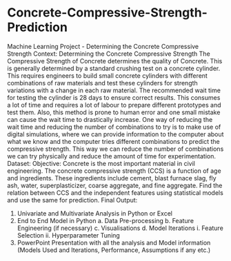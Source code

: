# Concrete-Compressive-Strength-Prediction
Machine Learning Project - Determining the Concrete Compressive Strength
Context:
Determining the Concrete Compressive Strength
The Compressive Strength of Concrete determines the quality of 
Concrete. This is generally determined by a standard crushing test on 
a concrete cylinder. This requires engineers to build small concrete 
cylinders with different combinations of raw materials and test these 
cylinders for strength variations with a change in each raw material. 
The recommended wait time for testing the cylinder is 28 days to
ensure correct results. This consumes a lot of time and requires a lot 
of labour to prepare different prototypes and test them.
Also, this method is prone to human error and one small mistake can 
cause the wait time to drastically increase. One way of reducing the 
wait time and reducing the number of combinations to try is to make 
use of digital simulations, where we can provide information to the 
computer about what we know and the computer tries different 
combinations to predict the compressive strength. This way we can 
reduce the number of combinations we can try physically and reduce
the amount of time for experimentation.
Dataset:
Objective:
Concrete is the most important material in civil engineering. The 
concrete compressive strength (CCS) is a function of age and 
ingredients. These ingredients include cement, blast furnace slag, fly 
ash, water, superplasticizer, coarse aggregate, and fine aggregate. Find 
the relation between CCS and the independent features using 
statistical models and use the same for prediction.
Final Output:
1. Univariate and Multivariate Analysis in Python or Excel
2. End to End Model in Python
a. Data Pre-processing
b. Feature Engineering (if necessary)
c. Visualisations
d. Model Iterations
i. Feature Selection
ii. Hyperparameter Tuning
3. PowerPoint Presentation with all the analysis and Model information
(Models Used and Iterations, Performance, Assumptions if any etc.)
